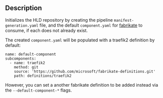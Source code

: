 ## Description

Initializes the HLD repository by creating the pipeline
`manifest-generation.yaml` file, and the default `component.yaml` for
[fabrikate](https://github.com/microsoft/fabrikate) to consume, if each does not
already exist.

The created `component.yaml` will be populated with a traefik2 definition by
default:

```
name: default-component
subcomponents:
  - name: traefik2
    method: git
    source: 'https://github.com/microsoft/fabrikate-definitions.git'
    path: definitions/traefik2
```

However, you can set a another fabrikate definition to be added instead via the
`--default-component-*` flags.
